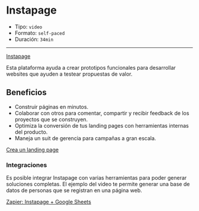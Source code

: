 # Instapage

* Tipo: `video`
* Formato: `self-paced`
* Duración: `34min`

***

[Instapage](https://instapage.com/)

Esta plataforma ayuda a crear prototipos funcionales para desarrollar websites
que ayuden a testear propuestas de valor.

## Beneficios

* Construir páginas en minutos.
* Colaborar con otros para comentar, compartir y recibir feedback de los
  proyectos que se construyen.
* Optimiza la conversión de tus landing pages con herramientas internas del
  producto.
* Maneja un suit de gerencia para campañas a gran escala.

[Crea un landing page](https://www.useloom.com/share/5926097df93f4a11a4973d92b40be360)

### Integraciones

Es posible integrar Instapage con varias herramientas para poder generar
soluciones completas. El ejemplo del video te permite generar una base de datos
de personas que se registran en una página web.

[Zapier: Instapage + Google Sheets](https://www.useloom.com/share/4fe6bb3c0364482fbcd6ea7c336aee3f)
